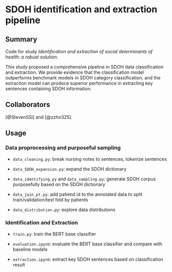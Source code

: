 # SDOH identification and extraction pipeline

## Summary

Code for study *Identification and extraction of social determinants of health: a robust solution*.

This study proposed a comprehensive pipeline in SDOH data classification and extraction. We provide evidence that the classification model outperforms benchmark models in SDOH category classification, and the extraction model can produce superior performance in extracting key sentences containing SDOH information.

## Collaborators

[@StevenSSi] and [@zzho325].

## Usage

### Data proprocessing and purposeful sampling

- `data_cleaning.py`: break nursing notes to sentences, tokenize sentences

- `data_SDOH_expansion.py`: expand the SDOH dictionary

- `data_identifying.py` and `data_sampling.py`: generate SDOH corpus purposefully based on the SDOH dictionary 

- `data_join_pt.py`: add patiend id to the annotated data to split train/validation/test fold by patients

- `data_distribution.py`: explore data distributions

### Identification and Extraction

- `train.py`: train the BERT base classifier

- `evaluation.ipynb`: evaluate the BERT base classifier and compare with baseline models

- `extraction.ipynb`: extract key SDOH sentences based on classification result
